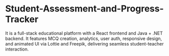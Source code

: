 # Student-Assessment-and-Progress-Tracker
It is a full-stack educational platform with a React frontend and Java + .NET backend. It features MCQ creation, analytics, user auth, responsive design, and animated UI via Lottie and Freepik, delivering seamless student-teacher interaction.

